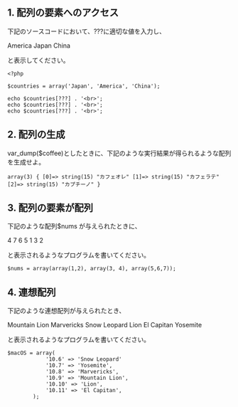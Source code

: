 
## 1. 配列の要素へのアクセス
下記のソースコードにおいて、???に適切な値を入力し、

America
Japan
China

と表示してください。


```
<?php

$countries = array('Japan', 'America', 'China');

echo $countries[???] . '<br>';
echo $countries[???] . '<br>';
echo $countries[???] . '<br>';

```


## 2. 配列の生成
var_dump($coffee)としたときに、下記のような実行結果が得られるような配列を生成せよ。

```
array(3) { [0]=> string(15) "カフェオレ" [1]=> string(15) "カフェラテ" [2]=> string(15) "カプチーノ" }
```


## 3. 配列の要素が配列
下記のような配列$nums が与えられたときに、

4 7 6 5 1 3 2

と表示されるようなプログラムを書いてください。

```
$nums = array(array(1,2), array(3, 4), array(5,6,7));
```

## 4. 連想配列
下記のような連想配列が与えられたとき、

Mountain Lion
Marvericks
Snow Leopard
Lion
El Capitan
Yosemite

と表示されるようなプログラムを書いてください。

```
$macOS = array(
            '10.6' => 'Snow Leopard'
            '10.7' => 'Yosemite',
            '10.8' => 'Marvericks',
            '10.9' => 'Mountain Lion',
            '10.10' => 'Lion',
            '10.11' => 'El Capitan',
        );
```












